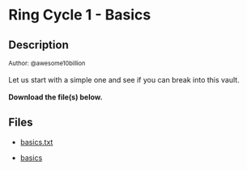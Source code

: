 # Ring Cycle 1 - Basics

## Description

<small>Author: @awesome10billion</small><br><br>Let us start with a simple one and see if you can break into this vault. <br><br> <b>Download the file(s) below.</b>


## Files

* [basics.txt](files/basics.txt)

* [basics](files/basics)

